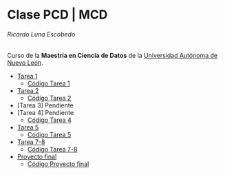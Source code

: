 # Clase PCD | MCD
###### Ricardo Luna Escobedo

Curso de la **Maestría en Ciencia de Datos** de la [Universidad Autónoma de Nuevo León](https://uanl.mx).

- [Tarea 1](./Tarea%201/Tarea_1.pdf)
  - [Código Tarea 1](./Tarea%201/Tarea%201.ipynb)
- [Tarea 2](./Tarea%202/Tarea_2.pdf)
  - [Código Tarea 2](./Tarea%202/Tarea%202.ipynb)
- [Tarea 3] Pendiente
- [Tarea 4] Pendiente
  - [Código Tarea 4](./Tarea%204/Tarea%204.ipynb)
- [Tarea 5](./Tarea%205/Tarea_5.pdf)
  - [Código Tarea 5](./Tarea%205/Tarea%205.ipynb)
- [Tarea 7-8](./Tarea%207-8/Tarea_7_8.pdf)
  - [Código Tarea 7-8](./Tarea%207-8/Tarea%207-8.ipynb)
- [Proyecto final](./Proyecto%20final/Proyecto_final.pdf)
  - [Código Proyecto final](./Proyecto%20final/Proyecto%20final.ipynb)
